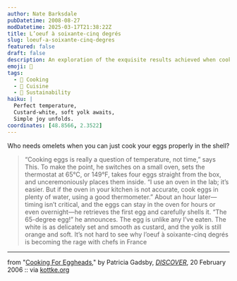 ```yaml
---
author: Nate Barksdale
pubDatetime: 2008-08-27
modDatetime: 2025-03-17T21:38:22Z
title: L’oeuf à soixante-cinq degrés
slug: loeuf-a-soixante-cinq-degres
featured: false
draft: false
description: An exploration of the exquisite results achieved when cooking eggs at precise temperatures.
emoji: 🍳
tags:
  - 🍳 Cooking
  - 🍴 Cuisine
  - 🌱 Sustainability
haiku: |
  Perfect temperature,  
  Custard-white, soft yolk awaits,  
  Simple joy unfolds.
coordinates: [48.8566, 2.3522]
---
```


Who needs omelets when you can just cook your eggs properly in the shell?

> “Cooking eggs is really a question of temperature, not time,” says This. To make the point, he switches on a small oven, sets the thermostat at 65°C, or 149°F, takes four eggs straight from the box, and unceremoniously places them inside. “I use an oven in the lab; it’s easier. But if the oven in your kitchen is not accurate, cook eggs in plenty of water, using a good thermometer.” About an hour later—timing isn’t critical, and the eggs can stay in the oven for hours or even overnight—he retrieves the first egg and carefully shells it. “The 65-degree egg!” he announces. The egg is unlike any I’ve eaten. The white is as delicately set and smooth as custard, and the yolk is still orange and soft. It’s not hard to see why l’oeuf à soixante-cinq degrés is becoming the rage with chefs in France

---

from "[Cooking For Eggheads](https://www.google.com/search?q=%22Cooking%20For%20Eggheads%22%20discovermagazine.com)," by Patricia Gadsby, [_DISCOVER_](http://discovermagazine.com), 20 February 2006 :: via [kottke.org](http://www.kottke.org/08/08/how-to-boil-an-egg)
